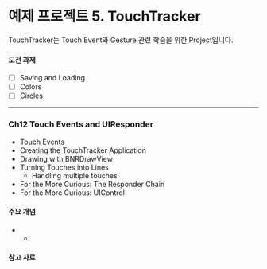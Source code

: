예제 프로젝트 5. TouchTracker
======================

TouchTracker는 Touch Event와 Gesture 관련 학습을 위한 Project입니다.

#### 도전 과제

* [ ] Saving and Loading
* [ ] Colors
* [ ] Circles

----------------------------------------------------------------------

### Ch12 Touch Events and UIResponder

* Touch Events
* Creating the TouchTracker Application
* Drawing with BNRDrawView
* Turning Touches into Lines
    * Handling multiple touches
* For the More Curious: The Responder Chain
* For the More Curious: UIControl

#### 주요 개념

* 
    * 
  
#### 참고 자료

> 